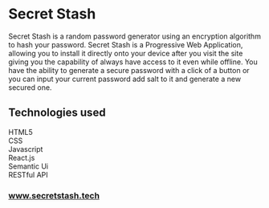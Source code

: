 # Secret Stash

Secret Stash is a random password generator using an encryption algorithm to hash your password. Secret Stash is a Progressive Web Application, allowing you to install it directly onto your device after you visit the site giving you the capability of always have access to it even while offline. You have the ability to generate a secure password with a click of a button or you can input your current password add salt to it and generate a new secured one. <br/>

## Technologies used

HTML5<br/>
CSS<br/>
Javascript<br/>
React.js<br/>
Semantic Ui<br/>
RESTful API<br/>

### www.secretstash.tech


